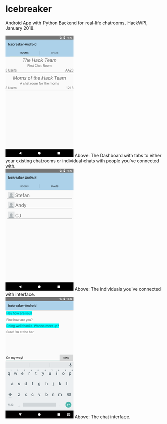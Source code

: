 # Icebreaker
Android App with Python Backend for real-life chatrooms. HackWPI, January 2018. <br />

<img src="https://github.com/Stefan4472/Icebreaker/blob/master/images/Screenshot_1515901356.png" width="216" height="384" >
Above: The Dashboard with tabs to either your existing chatrooms or individual chats with people you've connected with. <br />

<img src="https://github.com/Stefan4472/Icebreaker/blob/master/images/Screenshot_1515901360.png" width="216" height="384" >
Above: The individuals you've connected with interface. <br />

<img src="https://github.com/Stefan4472/Icebreaker/blob/master/images/Screenshot_1515901375.png" width="216" height="384" >
Above: The chat interface. <br />

